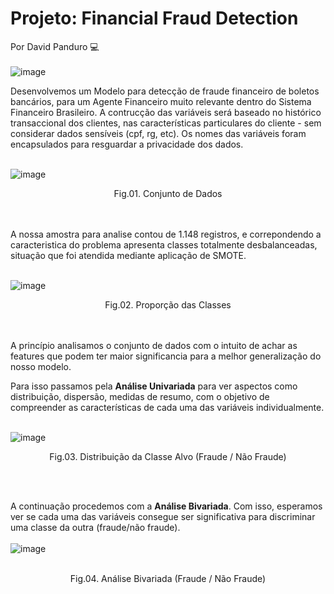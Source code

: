 # Projeto: Financial Fraud Detection
Por David Panduro 💻<br><br>
![image](https://github.com/DavidPanduro/financial_fraud_detection/assets/45201867/465ec4ae-5531-4464-9ebd-d74effbf8c66)<br>

Desenvolvemos um Modelo para detecção de fraude financeiro de boletos bancários, para um Agente Financeiro muito relevante dentro do Sistema Financeiro Brasileiro.
A contrucção das variáveis será baseado no histórico transaccional dos clientes, nas características particulares do cliente - sem considerar dados sensíveis (cpf, rg, etc).
Os nomes das variáveis foram encapsulados para resguardar a privacidade dos dados.<br><br>

![image](https://github.com/DavidPanduro/financial_fraud_detection/assets/45201867/d731f9fb-fa6b-4a41-8e16-5e9093cdb05d)<br>
<p style="text-align: center;">Fig.01. Conjunto de Dados </p><br><br>
A nossa amostra para analise contou de 1.148 registros, e correpondendo a caracteristica do problema apresenta classes totalmente desbalanceadas, situação que foi atendida mediante aplicação de SMOTE.<br><br>

![image](https://github.com/DavidPanduro/financial_fraud_detection/assets/45201867/7dfa6b0e-5b56-47ba-b0e5-e22f7aad045e)<br>
<p style="text-align: center;">Fig.02. Proporção das Classes </p><br><br>
A princípio analisamos o conjunto de dados com o intuito de achar as features que podem ter maior significancia para a melhor generalização do nosso modelo. <br>

Para isso passamos pela **Análise Univariada** para ver aspectos como distribuição, dispersão, medidas de resumo, com o objetivo de compreender as características de cada uma das variáveis individualmente.<br><br>

![image](https://github.com/DavidPanduro/financial_fraud_detection/assets/45201867/94925f82-7932-400f-9497-8e6f0a7979bf)<br>
<p style="text-align: center;">Fig.03. Distribuição da Classe Alvo (Fraude / Não Fraude) </p><br><br>

A continuação procedemos com a **Análise Bivariada**. Com isso, esperamos ver se cada uma das variáveis consegue ser significativa para discriminar uma classe da outra (fraude/não fraude).<br><br>
![image](https://github.com/DavidPanduro/financial_fraud_detection/assets/45201867/62da7abe-bd8f-4178-8d54-d9c444cd7ced)<br><br>
<p style="text-align: center;">Fig.04. Análise Bivariada (Fraude / Não Fraude) </p><br><br>






